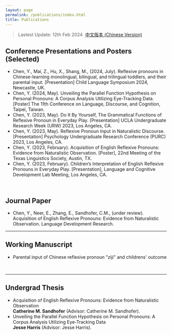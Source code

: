 ```yaml
---
layout: page
permalink: /publications/index.html
title: Publications
---
```


> Lastest Update: 12th Feb 2024&nbsp;  [中文版本 (Chinese Version)](https://caihanlin.com/file/publications-zh/)

## Conference Presentations and Posters (Selected)

- Chen, Y., Mai, Z., Hu, X., Shang, M., (2024, July). Reflexive pronouns in Chinese-learning monolingual, bilingual, and trilingual toddlers, and their parental input. [Presentation] Child Language Symposium 2024, Newcastle, UK. 
- Chen, Y. (2024, May). Unveiling the Parallel Function Hypothesis on Personal Pronouns: A Corpus Analysis Utilizing Eye-Tracking Data. [Poster] The 11th Conference on Language, Discourse, and Cognition, Taipei, Taiwan. 
- Chen, Y. (2023, May). Do It By Yourself, The Grammatical Functions of Reflexive Pronoun in Everyday Play. [Presentation] UCLA Undergraduate Research Week (URW) 2023, Los Angeles, CA. 
- Chen, Y. (2023, May). Reflexive Pronoun Input in Naturalistic Discourse. [Presentation] Psychology Undergraduate Research Conference (PURC) 2023, Los Angeles, CA. 
- Chen, Y. (2023, February). Acquisition of English Reflexive Pronouns: Evidence from Naturalistic Observation. [Poster], 22nd Meeting of the Texas Linguistics Society, Austin, TX.
- Chen, Y. (2023, February). Children’s Interpretation of English Reflexive Pronouns in Everyday Play. [Presentation], Language and Cognitive Development Lab Meeting, Los Angeles, CA. 

<br>

## Journal Paper

- Chen, Y., Neer, E., Zhang, E., Sandhofer, C.M., (under review). Acquisition of English Reflexive Pronouns: Evidence from Naturalistic Observation. Language Development Research.
  <br>

---

## Working Manuscript

- Parental input of Chinese reflexive pronoun "ziji" and childrens' outcome <br>

  <br>

---

## Undergrad Thesis

- Acquisition of English Reflexive Pronouns: Evidence from Naturalistic Observation <br>**Catherine M. Sandhofer** (Advisor: Catherine M. Sandhofer).
- Unveiling the Parallel Function Hypothesis on Personal Pronouns: A Corpus Analysis Utilizing Eye-Tracking Data 
 <br>**Jesse Harris** (Advisor: Jesse Harris).
  <br>

